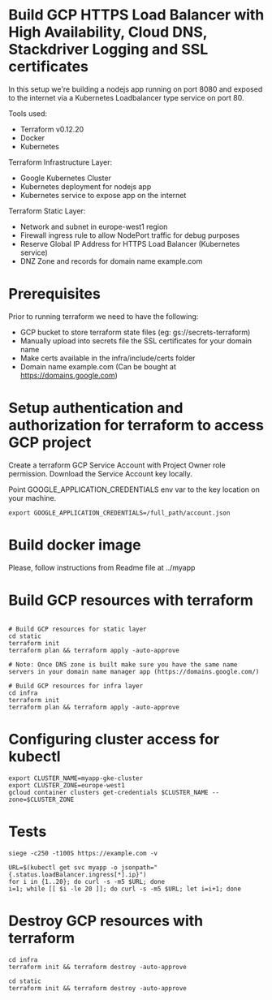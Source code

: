 
# Build GCP HTTPS Load Balancer with High Availability, Cloud DNS, Stackdriver Logging and SSL certificates

In this setup we're building a nodejs app running on port 8080 and exposed to the internet via a Kubernetes Loadbalancer type service on port 80.

Tools used:
* Terraform v0.12.20
* Docker
* Kubernetes

Terraform Infrastructure Layer:
* Google Kubernetes Cluster
* Kubernetes deployment for nodejs app
* Kubernetes service to expose app on the internet

Terraform Static Layer:
* Network and subnet in europe-west1 region
* Firewall ingress rule to allow NodePort traffic for debug purposes
* Reserve Global IP Address for HTTPS Load Balancer (Kubernetes service)
* DNZ Zone and records for domain name example.com


# Prerequisites

Prior to running terraform we need to have the following:
* GCP bucket to store terraform state files (eg: gs://secrets-terraform)
* Manually upload into secrets file the SSL certificates for your domain name
* Make certs available in the infra/include/certs folder
* Domain name example.com (Can be bought at https://domains.google.com)


# Setup authentication and authorization for terraform to access GCP project

Create a terraform GCP Service Account with Project Owner role permission.
Download the Service Account key locally.

Point GOOGLE_APPLICATION_CREDENTIALS env var to the key location on your machine.
```buildoutcfg
export GOOGLE_APPLICATION_CREDENTIALS=/full_path/account.json
```
# Build docker image

Please, follow instructions from Readme file at ../myapp

# Build GCP resources with terraform

```buildoutcfg

# Build GCP resources for static layer
cd static
terraform init
terraform plan && terraform apply -auto-approve

# Note: Once DNS zone is built make sure you have the same name servers in your domain name manager app (https://domains.google.com/)

# Build GCP resources for infra layer
cd infra
terraform init
terraform plan && terraform apply -auto-approve

```
# Configuring cluster access for kubectl

```buildoutcfg
export CLUSTER_NAME=myapp-gke-cluster
export CLUSTER_ZONE=europe-west1
gcloud container clusters get-credentials $CLUSTER_NAME --zone=$CLUSTER_ZONE
```
# Tests

```buildoutcfg
siege -c250 -t100S https://example.com -v

URL=$(kubectl get svc myapp -o jsonpath="{.status.loadBalancer.ingress[*].ip}")
for i in {1..20}; do curl -s -m5 $URL; done
i=1; while [[ $i -le 20 ]]; do curl -s -m5 $URL; let i=i+1; done

```

# Destroy GCP resources with terraform

```buildoutcfg
cd infra
terraform init && terraform destroy -auto-approve

cd static
terraform init && terraform destroy -auto-approve
```